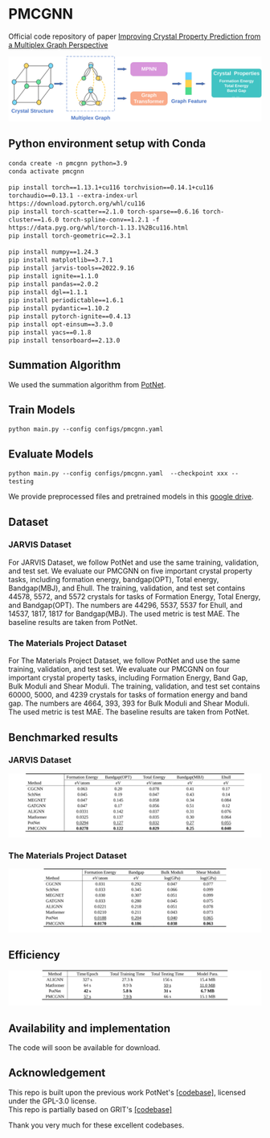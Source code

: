 # PMCGNN
Official code repository of paper [Improving Crystal Property Prediction from a Multiplex Graph Perspective](https://pubs.acs.org/doi/10.1021/acs.jcim.4c01200)  


![cover](pmcgnn.svg)
## Python environment setup with Conda
```
conda create -n pmcgnn python=3.9
conda activate pmcgnn

pip install torch==1.13.1+cu116 torchvision==0.14.1+cu116 torchaudio==0.13.1 --extra-index-url https://download.pytorch.org/whl/cu116
pip install torch-scatter==2.1.0 torch-sparse==0.6.16 torch-cluster==1.6.0 torch-spline-conv==1.2.1 -f https://data.pyg.org/whl/torch-1.13.1%2Bcu116.html
pip install torch-geometric==2.3.1

pip install numpy==1.24.3
pip install matplotlib==3.7.1
pip install jarvis-tools==2022.9.16
pip install ignite==1.1.0
pip install pandas==2.0.2
pip install dgl==1.1.1
pip install periodictable==1.6.1
pip install pydantic==1.10.2
pip install pytorch-ignite==0.4.13
pip install opt-einsum==3.3.0
pip install yacs==0.1.8
pip install tensorboard==2.13.0
```
## Summation Algorithm
We used the summation algorithm from [PotNet](https://github.com/divelab/AIRS/tree/main/OpenMat/PotNet).
## Train Models
```
python main.py --config configs/pmcgnn.yaml
```
## Evaluate Models
```
python main.py --config configs/pmcgnn.yaml  --checkpoint xxx --testing
```
We provide preprocessed files and pretrained models in this [google drive](). 

## Dataset

### JARVIS Dataset
For JARVIS Dataset, we follow PotNet and use the same training, validation, and test set. We evaluate our PMCGNN on five important crystal property tasks, including formation energy, bandgap(OPT), Total energy, Bandgap(MBJ), and Ehull. The training, validation, and test set contains 44578, 5572, and 5572 crystals for tasks of Formation Energy, Total Energy, and Bandgap(OPT). The numbers are 44296, 5537, 5537 for Ehull, and 14537, 1817, 1817 for Bandgap(MBJ). The used metric is test MAE. The baseline results are taken from PotNet.

### The Materials Project Dataset
For The Materials Project Dataset, we follow PotNet and use the same training, validation, and test set. We evaluate our PMCGNN on four important crystal property tasks, including Formation Energy, Band Gap, Bulk Moduli and Shear Moduli. The training, validation, and test set contains 60000, 5000, and 4239 crystals for tasks of formation energy and band gap. The numbers are 4664, 393, 393 for Bulk Moduli and Shear Moduli. The used metric is test MAE. The baseline results are taken from PotNet.
## Benchmarked results
### JARVIS Dataset
![cover](JARVIS.svg)
### The Materials Project Dataset
![cover](MP.svg)

## Efficiency
![cover](efficient.svg)

## Availability and implementation
The code will soon be available for download.

## Acknowledgement
This repo is built upon the previous work PotNet's [[codebase]](https://github.com/divelab/AIRS/tree/main/OpenMat/PotNet), licensed under the GPL-3.0 license.  
This repo is partially based on GRIT's [[codebase]](https://github.com/LiamMa/GRIT/tree/main)

Thank you very much for these excellent codebases. 
